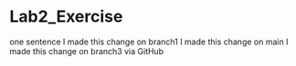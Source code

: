 # Lab2_Exercise
one sentence
I made this change on branch1
I made this change on main
I made this change on branch3 via GitHub

